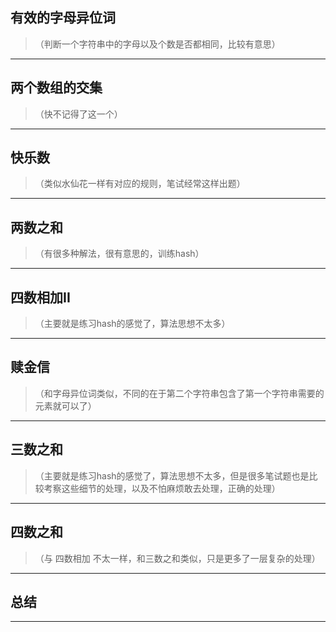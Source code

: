 
## 有效的字母异位词
> （判断一个字符串中的字母以及个数是否都相同，比较有意思）
---
## 两个数组的交集
> （快不记得了这一个）
---
## 快乐数
> （类似水仙花一样有对应的规则，笔试经常这样出题）
---
## 两数之和
> （有很多种解法，很有意思的，训练hash）
---
## 四数相加II
> （主要就是练习hash的感觉了，算法思想不太多）
---
## 赎金信
> （和字母异位词类似，不同的在于第二个字符串包含了第一个字符串需要的元素就可以了）
---
## 三数之和
> （主要就是练习hash的感觉了，算法思想不太多，但是很多笔试题也是比较考察这些细节的处理，以及不怕麻烦敢去处理，正确的处理）
---
## 四数之和
> （与 四数相加 不太一样，和三数之和类似，只是更多了一层复杂的处理）
---
## 总结
---
